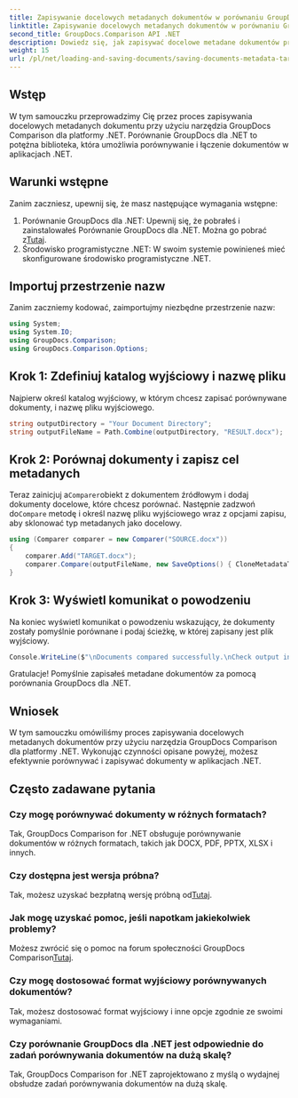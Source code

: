 ```yaml
---
title: Zapisywanie docelowych metadanych dokumentów w porównaniu GroupDocs dla .NET
linktitle: Zapisywanie docelowych metadanych dokumentów w porównaniu GroupDocs dla .NET
second_title: GroupDocs.Comparison API .NET
description: Dowiedz się, jak zapisywać docelowe metadane dokumentów przy użyciu porównania GroupDocs dla platformy .NET. Proste kroki umożliwiające efektywne porównywanie dokumentów w aplikacjach .NET.
weight: 15
url: /pl/net/loading-and-saving-documents/saving-documents-metadata-target/
---
```

## Wstęp
W tym samouczku przeprowadzimy Cię przez proces zapisywania docelowych metadanych dokumentu przy użyciu narzędzia GroupDocs Comparison dla platformy .NET. Porównanie GroupDocs dla .NET to potężna biblioteka, która umożliwia porównywanie i łączenie dokumentów w aplikacjach .NET.
## Warunki wstępne
Zanim zaczniesz, upewnij się, że masz następujące wymagania wstępne:
1.  Porównanie GroupDocs dla .NET: Upewnij się, że pobrałeś i zainstalowałeś Porównanie GroupDocs dla .NET. Można go pobrać z[Tutaj](https://releases.groupdocs.com/comparison/net/).
2. Środowisko programistyczne .NET: W swoim systemie powinieneś mieć skonfigurowane środowisko programistyczne .NET.

## Importuj przestrzenie nazw
Zanim zaczniemy kodować, zaimportujmy niezbędne przestrzenie nazw:
```csharp
using System;
using System.IO;
using GroupDocs.Comparison;
using GroupDocs.Comparison.Options;
```
## Krok 1: Zdefiniuj katalog wyjściowy i nazwę pliku
Najpierw określ katalog wyjściowy, w którym chcesz zapisać porównywane dokumenty, i nazwę pliku wyjściowego.
```csharp
string outputDirectory = "Your Document Directory";
string outputFileName = Path.Combine(outputDirectory, "RESULT.docx");
```
## Krok 2: Porównaj dokumenty i zapisz cel metadanych
 Teraz zainicjuj a`Comparer`obiekt z dokumentem źródłowym i dodaj dokumenty docelowe, które chcesz porównać. Następnie zadzwoń do`Compare` metodę i określ nazwę pliku wyjściowego wraz z opcjami zapisu, aby sklonować typ metadanych jako docelowy.
```csharp
using (Comparer comparer = new Comparer("SOURCE.docx"))
{
    comparer.Add("TARGET.docx");
    comparer.Compare(outputFileName, new SaveOptions() { CloneMetadataType = MetadataType.Target });
}
```
## Krok 3: Wyświetl komunikat o powodzeniu
Na koniec wyświetl komunikat o powodzeniu wskazujący, że dokumenty zostały pomyślnie porównane i podaj ścieżkę, w której zapisany jest plik wyjściowy.
```csharp
Console.WriteLine($"\nDocuments compared successfully.\nCheck output in {outputDirectory}.");
```
Gratulacje! Pomyślnie zapisałeś metadane dokumentów za pomocą porównania GroupDocs dla .NET.

## Wniosek
W tym samouczku omówiliśmy proces zapisywania docelowych metadanych dokumentów przy użyciu narzędzia GroupDocs Comparison dla platformy .NET. Wykonując czynności opisane powyżej, możesz efektywnie porównywać i zapisywać dokumenty w aplikacjach .NET.
## Często zadawane pytania
### Czy mogę porównywać dokumenty w różnych formatach?
Tak, GroupDocs Comparison for .NET obsługuje porównywanie dokumentów w różnych formatach, takich jak DOCX, PDF, PPTX, XLSX i innych.
### Czy dostępna jest wersja próbna?
 Tak, możesz uzyskać bezpłatną wersję próbną od[Tutaj](https://releases.groupdocs.com/).
### Jak mogę uzyskać pomoc, jeśli napotkam jakiekolwiek problemy?
 Możesz zwrócić się o pomoc na forum społeczności GroupDocs Comparison[Tutaj](https://forum.groupdocs.com/c/comparison/12).
### Czy mogę dostosować format wyjściowy porównywanych dokumentów?
Tak, możesz dostosować format wyjściowy i inne opcje zgodnie ze swoimi wymaganiami.
### Czy porównanie GroupDocs dla .NET jest odpowiednie do zadań porównywania dokumentów na dużą skalę?
Tak, GroupDocs Comparison for .NET zaprojektowano z myślą o wydajnej obsłudze zadań porównywania dokumentów na dużą skalę.